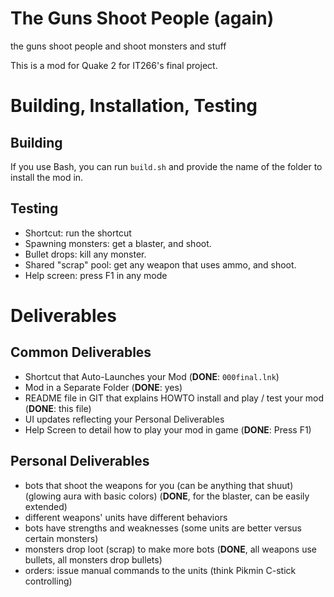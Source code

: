 # The Guns Shoot People (again)

the guns shoot people and shoot monsters and stuff

This is a mod for Quake 2 for IT266's final project.

# Building, Installation, Testing

## Building
If you use Bash, you can run `build.sh` and provide the name of the folder to install the mod in.

## Testing

* Shortcut: run the shortcut
* Spawning monsters: get a blaster, and shoot.
* Bullet drops: kill any monster.
* Shared "scrap" pool: get any weapon that uses ammo, and shoot.
* Help screen: press F1 in any mode

# Deliverables

## Common Deliverables
* Shortcut that Auto-Launches your Mod (**DONE**: `000final.lnk`)
* Mod in a Separate Folder (**DONE**: yes)
* README file in GIT that explains HOWTO install and play / test your mod (**DONE**: this file)
* UI updates reflecting your Personal Deliverables
* Help Screen to detail how to play your mod in game (**DONE**: Press F1)

## Personal Deliverables
* bots that shoot the weapons for you (can be anything that shuut) (glowing aura with basic colors) (**DONE**, for the blaster, can be easily extended)
* different weapons' units have different behaviors
* bots have strengths and weaknesses (some units are better versus certain monsters)
* monsters drop loot (scrap) to make more bots (**DONE**, all weapons use bullets, all monsters drop bullets)
* orders: issue manual commands to the units (think Pikmin C-stick controlling)